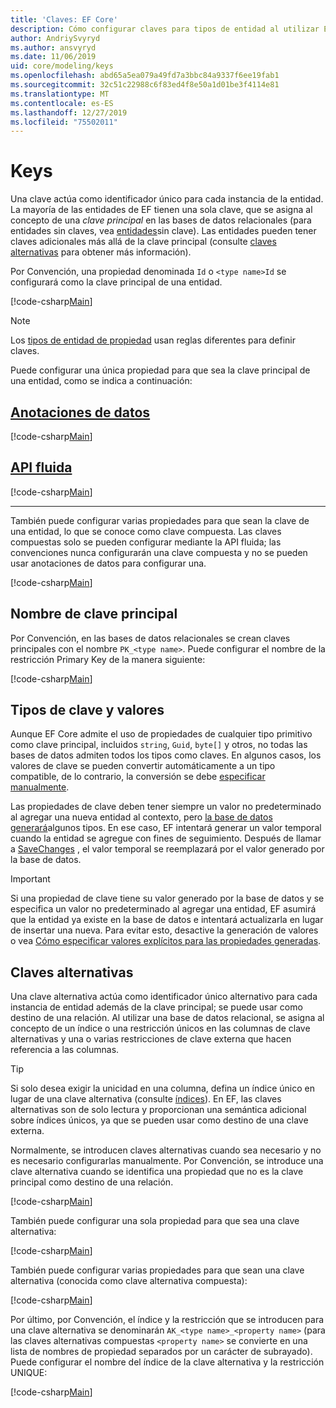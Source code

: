 ```yaml
---
title: 'Claves: EF Core'
description: Cómo configurar claves para tipos de entidad al utilizar Entity Framework Core
author: AndriySvyryd
ms.author: ansvyryd
ms.date: 11/06/2019
uid: core/modeling/keys
ms.openlocfilehash: abd65a5ea079a49fd7a3bbc84a9337f6ee19fab1
ms.sourcegitcommit: 32c51c22988c6f83ed4f8e50a1d01be3f4114e81
ms.translationtype: MT
ms.contentlocale: es-ES
ms.lasthandoff: 12/27/2019
ms.locfileid: "75502011"
---
```

# <a name="keys"></a>Keys

Una clave actúa como identificador único para cada instancia de la entidad. La mayoría de las entidades de EF tienen una sola clave, que se asigna al concepto de una *clave principal* en las bases de datos relacionales (para entidades sin claves, vea [entidades](xref:core/modeling/keyless-entity-types)sin clave). Las entidades pueden tener claves adicionales más allá de la clave principal (consulte [claves alternativas](#alternate-keys) para obtener más información).

Por Convención, una propiedad denominada `Id` o `<type name>Id` se configurará como la clave principal de una entidad.

[!code-csharp[Main](../../../samples/core/Modeling/Conventions/KeyId.cs?name=KeyId&highlight=3,11)]

> [!NOTE]
> Los [tipos de entidad de propiedad](xref:core/modeling/owned-entities) usan reglas diferentes para definir claves.

Puede configurar una única propiedad para que sea la clave principal de una entidad, como se indica a continuación:

## <a name="data-annotationstabdata-annotations"></a>[Anotaciones de datos](#tab/data-annotations)

[!code-csharp[Main](../../../samples/core/Modeling/DataAnnotations/KeySingle.cs?name=KeySingle&highlight=3)]

## <a name="fluent-apitabfluent-api"></a>[API fluida](#tab/fluent-api)

[!code-csharp[Main](../../../samples/core/Modeling/FluentAPI/KeySingle.cs?name=KeySingle&highlight=4)]

***

También puede configurar varias propiedades para que sean la clave de una entidad, lo que se conoce como clave compuesta. Las claves compuestas solo se pueden configurar mediante la API fluida; las convenciones nunca configurarán una clave compuesta y no se pueden usar anotaciones de datos para configurar una.

[!code-csharp[Main](../../../samples/core/Modeling/FluentAPI/KeyComposite.cs?name=KeyComposite&highlight=4)]

## <a name="primary-key-name"></a>Nombre de clave principal

Por Convención, en las bases de datos relacionales se crean claves principales con el nombre `PK_<type name>`. Puede configurar el nombre de la restricción Primary Key de la manera siguiente:

[!code-csharp[Main](../../../samples/core/Modeling/FluentAPI/KeyName.cs?name=KeyName&highlight=5)]

## <a name="key-types-and-values"></a>Tipos de clave y valores

Aunque EF Core admite el uso de propiedades de cualquier tipo primitivo como clave principal, incluidos `string`, `Guid`, `byte[]` y otros, no todas las bases de datos admiten todos los tipos como claves. En algunos casos, los valores de clave se pueden convertir automáticamente a un tipo compatible, de lo contrario, la conversión se debe [especificar manualmente](xref:core/modeling/value-conversions).

Las propiedades de clave deben tener siempre un valor no predeterminado al agregar una nueva entidad al contexto, pero [la base de datos generará](xref:core/modeling/generated-properties)algunos tipos. En ese caso, EF intentará generar un valor temporal cuando la entidad se agregue con fines de seguimiento. Después de llamar a [SaveChanges](/dotnet/api/Microsoft.EntityFrameworkCore.DbContext.SaveChanges) , el valor temporal se reemplazará por el valor generado por la base de datos.

> [!Important]
> Si una propiedad de clave tiene su valor generado por la base de datos y se especifica un valor no predeterminado al agregar una entidad, EF asumirá que la entidad ya existe en la base de datos e intentará actualizarla en lugar de insertar una nueva. Para evitar esto, desactive la generación de valores o vea [Cómo especificar valores explícitos para las propiedades generadas](../saving/explicit-values-generated-properties.md).

## <a name="alternate-keys"></a>Claves alternativas

Una clave alternativa actúa como identificador único alternativo para cada instancia de entidad además de la clave principal; se puede usar como destino de una relación. Al utilizar una base de datos relacional, se asigna al concepto de un índice o una restricción únicos en las columnas de clave alternativas y una o varias restricciones de clave externa que hacen referencia a las columnas.

> [!TIP]
> Si solo desea exigir la unicidad en una columna, defina un índice único en lugar de una clave alternativa (consulte [índices](indexes.md)). En EF, las claves alternativas son de solo lectura y proporcionan una semántica adicional sobre índices únicos, ya que se pueden usar como destino de una clave externa.

Normalmente, se introducen claves alternativas cuando sea necesario y no es necesario configurarlas manualmente. Por Convención, se introduce una clave alternativa cuando se identifica una propiedad que no es la clave principal como destino de una relación.

[!code-csharp[Main](../../../samples/core/Modeling/Conventions/AlternateKey.cs?name=AlternateKey&highlight=12)]

También puede configurar una sola propiedad para que sea una clave alternativa:

[!code-csharp[Main](../../../samples/core/Modeling/FluentAPI/AlternateKeySingle.cs?name=AlternateKeySingle&highlight=4)]

También puede configurar varias propiedades para que sean una clave alternativa (conocida como clave alternativa compuesta):

[!code-csharp[Main](../../../samples/core/Modeling/FluentAPI/AlternateKeyComposite.cs?name=AlternateKeyComposite&highlight=4)]

Por último, por Convención, el índice y la restricción que se introducen para una clave alternativa se denominarán `AK_<type name>_<property name>` (para las claves alternativas compuestas `<property name>` se convierte en una lista de nombres de propiedad separados por un carácter de subrayado). Puede configurar el nombre del índice de la clave alternativa y la restricción UNIQUE:

[!code-csharp[Main](../../../samples/core/Modeling/FluentAPI/AlternateKeyName.cs?name=AlternateKeyName&highlight=5)]

